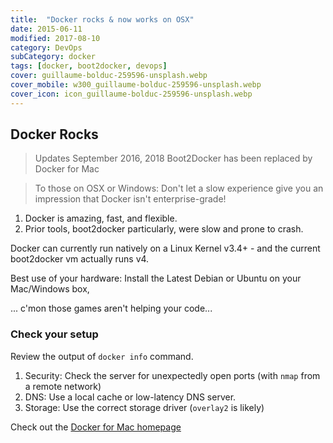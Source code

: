 ```yaml
---
title:  "Docker rocks & now works on OSX"
date: 2015-06-11
modified: 2017-08-10
category: DevOps
subCategory: docker
tags: [docker, boot2docker, devops]
cover: guillaume-bolduc-259596-unsplash.webp
cover_mobile: w300_guillaume-bolduc-259596-unsplash.webp
cover_icon: icon_guillaume-bolduc-259596-unsplash.webp
---
```


## Docker Rocks

> Updates September 2016, 2018
> Boot2Docker has been replaced by Docker for Mac

> To those on OSX or Windows: Don't let a slow experience give you an impression that Docker isn't enterprise-grade!

1. Docker is amazing, fast, and flexible.
1. Prior tools, boot2docker particularly, were slow and prone to crash.

 Docker can currently run natively on a Linux Kernel v3.4+ - and the current boot2docker vm actually runs v4.

 Best use of your hardware: Install the Latest Debian or Ubuntu on your Mac/Windows box,

 ... c'mon those games aren't helping your code...

### Check your setup

Review the output of `docker info` command.

1. Security: Check the server for unexpectedly open ports (with `nmap` from a remote network)
1. DNS: Use a local cache or low-latency DNS server.
1. Storage: Use the correct storage driver (`overlay2` is likely)

Check out the [Docker for Mac homepage](https://docs.docker.com/docker-for-mac/install/)


